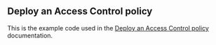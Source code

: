 ## Deploy an Access Control policy

This is the example code used in the [Deploy an Access Control policy](https://docs.nginx.com/nginx-ingress-controller/configuration/access-control/) documentation.
